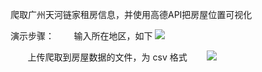 爬取广州天河链家租房信息，并使用高德API把房屋位置可视化

演示步骤：
        输入所在地区，如下
        ![](https://github.com/Clay0x1/python_spiders/blob/master/gz_lianjia/1.png)
        
        上传爬取到房屋数据的文件，为 csv 格式
        ![](https://github.com/Clay0x1/python_spiders/blob/master/gz_lianjia/2.png)
